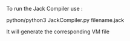 To run the Jack Compiler use :

python/python3 JackCompiler.py filename.jack

It will generate the corresponding VM file